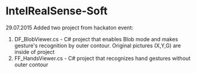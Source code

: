 # IntelRealSense-Soft
29.07.2015
Added two project from hackaton event:
1) DF_BlobViewer.cs - C# project that enables Blob mode and makes gesture's recognition by outer contour. Original pictures (X,Y,G) are inside of project
2) FF_HandsViewer.cs - C# project that recognizes hand gestures without outer contour
